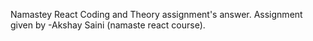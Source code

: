 Namastey React
Coding and Theory  assignment's answer.
Assignment given by -Akshay Saini (namaste react course).
